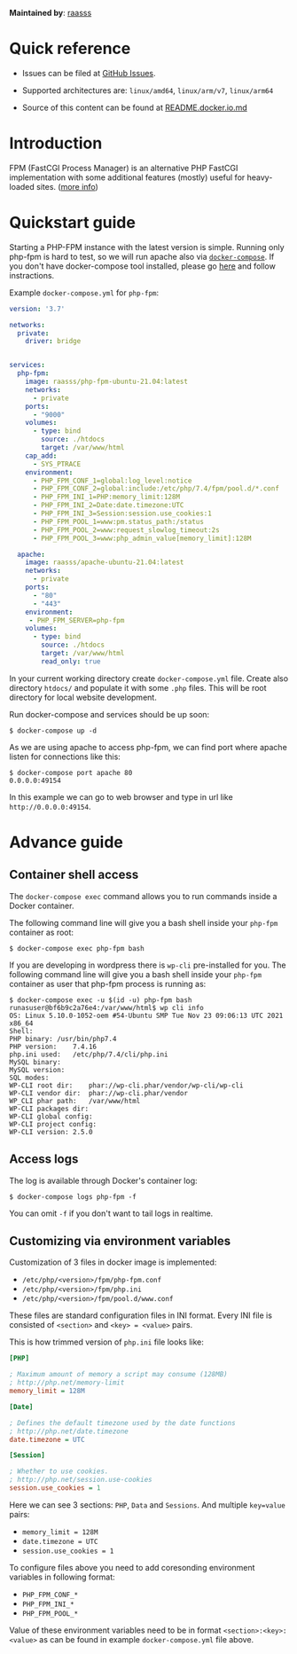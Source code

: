 **Maintained by**: [raasss](https://github.com/raasss/)


# Quick reference

-	Issues can be filed at [GitHub Issues](https://github.com/raasss/docker-php-fpm-ubuntu-21.04/issues).

-	Supported architectures are: `linux/amd64`, `linux/arm/v7`, `linux/arm64` 

-	Source of this content can be found at [README.docker.io.md](https://github.com/raasss/docker-php-fpm-ubuntu-21.04/blob/main/README.docker.io.md)

# Introduction

FPM (FastCGI Process Manager) is an alternative PHP FastCGI implementation with some additional features (mostly) useful for heavy-loaded sites. ([more info](https://www.php.net/manual/en/install.fpm.php))

# Quickstart guide

Starting a PHP-FPM instance with the latest version is simple. Running only php-fpm is hard to test, so we will run apache also via [`docker-compose`](https://github.com/docker/compose). If you don't have docker-compose tool installed, please go [here](https://docs.docker.com/compose/install/) and follow instractions.

Example `docker-compose.yml` for `php-fpm`:

```yaml
version: '3.7'

networks:
  private:
    driver: bridge


services:
  php-fpm:
    image: raasss/php-fpm-ubuntu-21.04:latest
    networks:
      - private
    ports:
      - "9000"
    volumes:
      - type: bind
        source: ./htdocs
        target: /var/www/html
    cap_add:
      - SYS_PTRACE
    environment:
      - PHP_FPM_CONF_1=global:log_level:notice
      - PHP_FPM_CONF_2=global:include:/etc/php/7.4/fpm/pool.d/*.conf
      - PHP_FPM_INI_1=PHP:memory_limit:128M
      - PHP_FPM_INI_2=Date:date.timezone:UTC
      - PHP_FPM_INI_3=Session:session.use_cookies:1
      - PHP_FPM_POOL_1=www:pm.status_path:/status
      - PHP_FPM_POOL_2=www:request_slowlog_timeout:2s
      - PHP_FPM_POOL_3=www:php_admin_value[memory_limit]:128M

  apache:
    image: raasss/apache-ubuntu-21.04:latest
    networks:
      - private
    ports:
      - "80"
      - "443"
    environment:
     - PHP_FPM_SERVER=php-fpm
    volumes:
      - type: bind
        source: ./htdocs
        target: /var/www/html
        read_only: true
```

In your current working directory create `docker-compose.yml` file. Create also directory `htdocs/` and populate it with some `.php` files. This will be root directory for local website development.

Run docker-compose and services should be up soon:

```console
$ docker-compose up -d
```

As we are using apache to access php-fpm, we can find port where apache listen for connections like this:

```console
$ docker-compose port apache 80
0.0.0.0:49154
```

In this example we can go to web browser and type in url like `http://0.0.0.0:49154`.

# Advance guide

## Container shell access

The `docker-compose exec` command allows you to run commands inside a Docker container.

The following command line will give you a bash shell inside your `php-fpm` container as root:

```console
$ docker-compose exec php-fpm bash
```

If you are developing in wordpress there is `wp-cli` pre-installed for you. The following command line will give you a bash shell inside your `php-fpm` container as user that php-fpm process is running as:

```console
$ docker-compose exec -u $(id -u) php-fpm bash
runasuser@bf6b9c2a76e4:/var/www/html$ wp cli info
OS:	Linux 5.10.0-1052-oem #54-Ubuntu SMP Tue Nov 23 09:06:13 UTC 2021 x86_64
Shell:	
PHP binary:	/usr/bin/php7.4
PHP version:	7.4.16
php.ini used:	/etc/php/7.4/cli/php.ini
MySQL binary:	
MySQL version:	
SQL modes:	
WP-CLI root dir:	phar://wp-cli.phar/vendor/wp-cli/wp-cli
WP-CLI vendor dir:	phar://wp-cli.phar/vendor
WP_CLI phar path:	/var/www/html
WP-CLI packages dir:	
WP-CLI global config:	
WP-CLI project config:	
WP-CLI version:	2.5.0

```

## Access logs

The log is available through Docker's container log:

```console
$ docker-compose logs php-fpm -f
```

You can omit `-f` if you don't want to tail logs in realtime.

## Customizing via environment variables

Customization of 3 files in docker image is implemented:

- `/etc/php/<version>/fpm/php-fpm.conf`
- `/etc/php/<version>/fpm/php.ini`
- `/etc/php/<version>/fpm/pool.d/www.conf`

These files are standard configuration files in INI format. Every INI file is consisted of `<section>` and `<key> = <value>` pairs.

This is how trimmed version of `php.ini` file looks like:

```ini
[PHP]

; Maximum amount of memory a script may consume (128MB)
; http://php.net/memory-limit
memory_limit = 128M

[Date]

; Defines the default timezone used by the date functions
; http://php.net/date.timezone
date.timezone = UTC

[Session]

; Whether to use cookies.
; http://php.net/session.use-cookies
session.use_cookies = 1
```

Here we can see 3 sections: `PHP`, `Data` and `Sessions`. And multiple `key=value` pairs:

- `memory_limit = 128M`
- `date.timezone = UTC`
- `session.use_cookies = 1`


To configure files above you need to add coresonding environment variables in following format:

- `PHP_FPM_CONF_*`
- `PHP_FPM_INI_*`
- `PHP_FPM_POOL_*`

Value of these environment variables need to be in format `<section>:<key>:<value>` as can be found in example `docker-compose.yml` file above.
